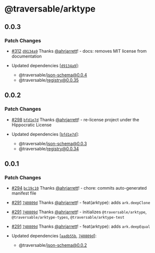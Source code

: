 # @traversable/arktype

## 0.0.3

### Patch Changes

- [#312](https://github.com/traversable/schema/pull/312) [`d9134a9`](https://github.com/traversable/schema/commit/d9134a9a8e765246f63dfda6df1b04afef98bba1) Thanks [@ahrjarrett](https://github.com/ahrjarrett)! - docs: removes MIT license from documentation

- Updated dependencies [[`d9134a9`](https://github.com/traversable/schema/commit/d9134a9a8e765246f63dfda6df1b04afef98bba1)]:
  - @traversable/json-schema@0.0.4
  - @traversable/registry@0.0.35

## 0.0.2

### Patch Changes

- [#298](https://github.com/traversable/schema/pull/298) [`bfd1e7d`](https://github.com/traversable/schema/commit/bfd1e7d6530a78f317e95e7cee98a20bc03c34c3) Thanks [@ahrjarrett](https://github.com/ahrjarrett)! - re-license project under the Hippocratic License

- Updated dependencies [[`bfd1e7d`](https://github.com/traversable/schema/commit/bfd1e7d6530a78f317e95e7cee98a20bc03c34c3)]:
  - @traversable/json-schema@0.0.3
  - @traversable/registry@0.0.34

## 0.0.1

### Patch Changes

- [#294](https://github.com/traversable/schema/pull/294) [`bc19c10`](https://github.com/traversable/schema/commit/bc19c10280e54106a2117cffc3de095523391ad1) Thanks [@ahrjarrett](https://github.com/ahrjarrett)! - chore: commits auto-generated manifest file

- [#291](https://github.com/traversable/schema/pull/291) [`740809d`](https://github.com/traversable/schema/commit/740809dcf968b42598067610043536af36b2a0e3) Thanks [@ahrjarrett](https://github.com/ahrjarrett)! - feat(arktype): adds `ark.deepClone`

- [#291](https://github.com/traversable/schema/pull/291) [`740809d`](https://github.com/traversable/schema/commit/740809dcf968b42598067610043536af36b2a0e3) Thanks [@ahrjarrett](https://github.com/ahrjarrett)! - initializes `@traversable/arktype`, `@traversable/arktype-types`, `@traversable/arktype-test`

- [#291](https://github.com/traversable/schema/pull/291) [`740809d`](https://github.com/traversable/schema/commit/740809dcf968b42598067610043536af36b2a0e3) Thanks [@ahrjarrett](https://github.com/ahrjarrett)! - feat(arktype): adds `ark.deepEqual`

- Updated dependencies [[`aadb55b`](https://github.com/traversable/schema/commit/aadb55befc62a462ec4807dfa1c9445cdd3cbccb), [`740809d`](https://github.com/traversable/schema/commit/740809dcf968b42598067610043536af36b2a0e3)]:
  - @traversable/json-schema@0.0.2
